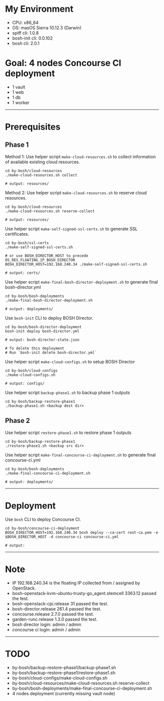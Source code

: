 # My Environment

* CPU: x86_64
* OS: masOS Sierra 10.12.3 (Darwin)
* spiff cli: 1.0.8
* bosh-init cli: 0.0.102
* bosh cli: 2.0.1

# Goal: 4 nodes Concourse CI deployment

* 1 vault
* 1 web
* 1 db
* 1 worker

---

# Prerequisites

## Phase 1

Method 1: Use helper script `make-cloud-resources.sh` to collect information of available existing cloud resources.

```
cd by-bosh/cloud-resources
./make-cloud-resources.sh collect

# output: resources/
```

Method 2: Use helper script `make-cloud-resources.sh` to reserve cloud resources.

```
cd by-bosh/cloud-resources
./make-cloud-resources.sh reserve-collect

# output: resources/
```

Use helper script `make-self-signed-ssl-certs.sh` to generate SSL certificates.

```
cd by-bosh/ssl-certs
./make-self-signed-ssl-certs.sh

# or use BOSH_DIRECTOR_HOST to precede OS_RES_FLOATING_IP_BOSH_DIRECTOR 
BOSH_DIRECTOR_HOST=192.168.240.34 ./make-self-signed-ssl-certs.sh

# output: certs/
```

Use helper script `make-final-bosh-director-deployment.sh` to generate final bosh-director.yml

```
cd by-bosh/bosh-deployments
./make-final-bosh-director-deployment.sh

# output: deployments/
```

Use `bosh-init` CLI to deploy BOSH Director.

```
cd by-bosh/bosh-director-deployment
bosh-init deploy bosh-director.yml

# output: bosh-director-state.json

# To delete this deployment
# Run `bosh-init delete bosh-director.yml`
```

Use helper script `make-cloud-configs.sh` to setup BOSH Director

```
cd by-bosh/cloud-configs
./make-cloud-configs.sh

# output: configs/
```

Use helper script `backup-phase1.sh` to backup phase 1 outputs

```
cd by-bosh/backup-restore-phase1
./backup-phase1.sh <backup dest dir>
```

## Phase 2

Use helper script `restore-phase1.sh` to restore phase 1 outputs

```
cd by-bosh/backup-restore-phase1
./restore-phase1.sh <backup src dir>
```

Use helper script `make-final-concourse-ci-deployment.sh` to generate final concourse-ci.yml

```
cd by-bosh/bosh-deployments
./make-final-concourse-ci-deployment.sh

# output: deployments/
```

---

# Deployment

Use `bosh` CLI to deploy Concourse CI.

```
cd by-bosh/concourse-ci-deployment
BOSH_DIRECTOR_HOST=192.168.240.34 bosh deploy --ca-cert root-ca.pem -e $BOSH_DIRECTOR_HOST -d concourse-ci concourse-ci.yml

# output:
```

---

# Note

* IP 192.168.240.34 is the floating IP collected from / assigned by OpenStack.
* bosh-openstack-kvm-ubuntu-trusty-go_agent.stemcell 3363.12 passed the test.
* bosh-openstack-cpi.release 31 passed the test.
* bosh-director.release 261.4 passed the test.
* concourse.release 2.7.0 passed the test.
* garden-runc.release 1.3.0 passed the test.
* bosh director login: admin / admin
* concourse ci login: admin / admin

---

# TODO

* by-bosh/backup-restore-phase1/backup-phase1.sh
* by-bosh/backup-restore-phase1/restore-phase1.sh
* by-bosh/cloud-configs/make-cloud-configs.sh
* by-bosh/cloud-resources/make-cloud-resources.sh reserve-collect
* by-bosh/bosh-deployments/make-final-concourse-ci-deployment.sh
* 4 nodes deployment (currently missing vault node)
